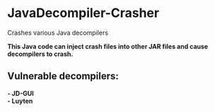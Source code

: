 # JavaDecompiler-Crasher
Crashes various Java decompilers

**This Java code can inject crash files into other JAR files and cause decompilers to crash.**

## Vulnerable decompilers:

**- JD-GUI**<br>
**- Luyten**
